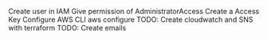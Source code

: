 <!-- AWS CLI -->
Create user in IAM
Give permission of AdministratorAccess
Create a Access Key
Configure AWS CLI
    aws configure
TODO: Create cloudwatch and SNS with terraform
TODO: Create emails